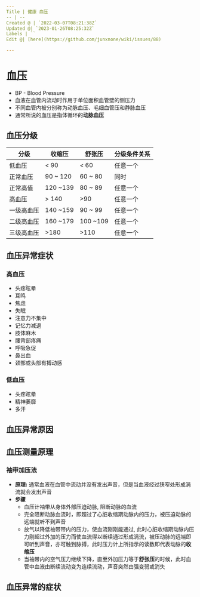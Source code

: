 ```yaml
---
Title | 健康 血压
-- | --
Created @ | `2022-03-07T08:21:38Z`
Updated @| `2023-01-26T08:25:32Z`
Labels | ``
Edit @| [here](https://github.com/junxnone/wiki/issues/88)

---
```

# 血压

- BP - Blood Pressure
- 血液在血管内流动时作用于单位面积血管壁的侧压力
- 不同血管内被分别称为动脉血压、毛细血管压和静脉血压
- 通常所说的血压是指体循环的**动脉血压**


## 血压分级

分级 | 收缩压 | 舒张压 | 分级条件关系
-- | -- | -- | --
低血压 | < 90 | < 60 | 任意一个
正常血压 | 90 ~ 120 | 60 ~ 80 | 同时
正常高值 | 120 ~139 | 80 ~ 89 | 任意一个
高血压 |  > 140 | >90 | 任意一个
一级高血压 | 140 ~159 | 90 ~ 99 | 任意一个
二级高血压 | 160 ~179 | 100 ~109 | 任意一个
三级高血压  | >180 | >110 | 任意一个

## 血压异常症状

### 高血压

- 头疼眩晕
- 耳鸣
- 焦虑
- 失眠
- 注意力不集中
- 记忆力减退
- 肢体麻木
- 腰背部疼痛
- 呼吸急促
- 鼻出血
- 颈部或头部有搏动感

### 低血压

- 头疼眩晕
- 精神萎靡
- 多汗


## 血压异常原因



## 血压测量原理

### 袖带加压法

- **原理:** 通常血液在血管中流动并没有发出声音，但是当血液经过狭窄处形成涡流就会发出声音
- **步骤**
  - 血压计袖带从身体外部压迫动脉, 阻断动脉的血流
  - 完全阻断动脉血流时，即超过了心脏收缩期动脉内的压力，被压迫动脉的远端就听不到声音
  - 放气以降低袖带带内的压力，使血流刚刚能通过, 此时心脏收缩期动脉内压力刚超过外加的压力而使血流得以断续通过形成涡流，被压动脉的远端即可听到声音，亦可触到脉搏，此时压力计上所指示的读数即代表动脉的**收缩压**
  - 当袖带内的空气压力继续下降，直至外加压力等于**舒张压**的时候，此时血管中血液由断续流动变为连续流动，声音突然由强变弱或消失

## 血压异常的症状

